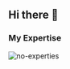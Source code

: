 ## Hi there 👋
<h3>My Expertise</h3>
<img src='https://skillicons.dev/icons?i=html,css,js,mongodb,mysql,ts,nextjs,nodejs,react,sass,bootstrap,git,github,webstorm,stackoverflow,postman,npm,gitlab&theme=dark&perline=4' alt='no-experties'/>
<!--
**Kobra-Eslami/Kobra-Eslami** is a ✨ _special_ ✨ repository because its `README.md` (this file) appears on your GitHub profile.

Here are some ideas to get you started:

- 🔭 I’m currently working on ...
- 🌱 I’m currently learning ...
- 👯 I’m looking to collaborate on ...
- 🤔 I’m looking for help with ...
- 💬 Ask me about ...
- 📫 How to reach me: ...
- 😄 Pronouns: ...
- ⚡ Fun fact: ...
-->
